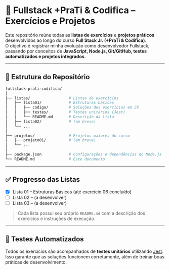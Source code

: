 # 🚀 Fullstack +PraTi & Codifica – Exercícios e Projetos

Este repositório reúne todas as **listas de exercícios** e **projetos práticos** desenvolvidos ao longo do curso **Full Stack Jr. (+PraTi & Codifica)**.  
O objetivo é registrar minha evolução como desenvolvedor Fullstack, passando por conceitos de **JavaScript, Node.js, Git/GitHub, testes automatizados e projetos integrados**.

---

## 📂 Estrutura do Repositório

```bash
fullstack-prati-codifica/
│
├── listas/                 # Listas de exercícios
│   ├── lista01/            # Estruturas básicas
│   │   ├── codigo/         # Soluções dos exercícios em JS
│   │   ├── testes/         # Testes unitários (Jest)
│   │   └── README.md       # Descrição da lista
│   ├── lista02/            # (em breve)
│   └── ...
│
├── projetos/               # Projetos maiores do curso
│   ├── projeto01/          # (em breve)
│   └── ...
│
├── package.json            # Configurações e dependências do Node.js
└── README.md               # Este documento
```
---

## ✅ Progresso das Listas

- [x] Lista 01 – Estruturas Básicas (até exercício 06 concluído)  
- [ ] Lista 02 – (a desenvolver)  
- [ ] Lista 03 – (a desenvolver)  

> Cada lista possui seu próprio `README.md` com a descrição dos exercícios e instruções de execução.

---

## 🧪 Testes Automatizados

Todos os exercícios são acompanhados de **testes unitários** utilizando [Jest](https://jestjs.io/).  
Isso garante que as soluções funcionem corretamente, além de treinar boas práticas de desenvolvimento.
